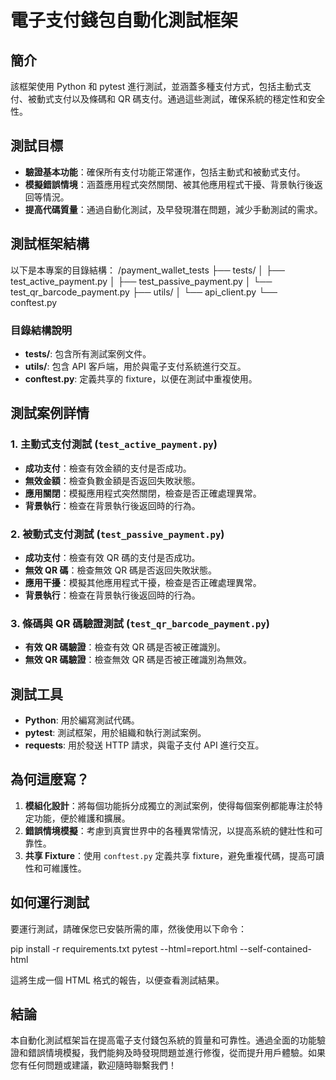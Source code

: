 # 電子支付錢包自動化測試框架

## 簡介

該框架使用 Python 和 pytest 進行測試，並涵蓋多種支付方式，包括主動式支付、被動式支付以及條碼和 QR 碼支付。通過這些測試，確保系統的穩定性和安全性。

## 測試目標

- **驗證基本功能**：確保所有支付功能正常運作，包括主動式和被動式支付。
- **模擬錯誤情境**：涵蓋應用程式突然關閉、被其他應用程式干擾、背景執行後返回等情況。
- **提高代碼質量**：通過自動化測試，及早發現潛在問題，減少手動測試的需求。

## 測試框架結構

以下是本專案的目錄結構：
/payment_wallet_tests
├── tests/
│ ├── test_active_payment.py
│ ├── test_passive_payment.py
│ └── test_qr_barcode_payment.py
├── utils/
│ └── api_client.py
└── conftest.py


### 目錄結構說明

- **tests/**: 包含所有測試案例文件。
- **utils/**: 包含 API 客戶端，用於與電子支付系統進行交互。
- **conftest.py**: 定義共享的 fixture，以便在測試中重複使用。

## 測試案例詳情

### 1. 主動式支付測試 (`test_active_payment.py`)

- **成功支付**：檢查有效金額的支付是否成功。
- **無效金額**：檢查負數金額是否返回失敗狀態。
- **應用關閉**：模擬應用程式突然關閉，檢查是否正確處理異常。
- **背景執行**：檢查在背景執行後返回時的行為。

### 2. 被動式支付測試 (`test_passive_payment.py`)

- **成功支付**：檢查有效 QR 碼的支付是否成功。
- **無效 QR 碼**：檢查無效 QR 碼是否返回失敗狀態。
- **應用干擾**：模擬其他應用程式干擾，檢查是否正確處理異常。
- **背景執行**：檢查在背景執行後返回時的行為。

### 3. 條碼與 QR 碼驗證測試 (`test_qr_barcode_payment.py`)

- **有效 QR 碼驗證**：檢查有效 QR 碼是否被正確識別。
- **無效 QR 碼驗證**：檢查無效 QR 碼是否被正確識別為無效。

## 測試工具

- **Python**: 用於編寫測試代碼。
- **pytest**: 測試框架，用於組織和執行測試案例。
- **requests**: 用於發送 HTTP 請求，與電子支付 API 進行交互。

## 為何這麼寫？

1. **模組化設計**：將每個功能拆分成獨立的測試案例，使得每個案例都能專注於特定功能，便於維護和擴展。
2. **錯誤情境模擬**：考慮到真實世界中的各種異常情況，以提高系統的健壯性和可靠性。
3. **共享 Fixture**：使用 `conftest.py` 定義共享 fixture，避免重複代碼，提高可讀性和可維護性。

## 如何運行測試

要運行測試，請確保您已安裝所需的庫，然後使用以下命令：

pip install -r requirements.txt
pytest --html=report.html --self-contained-html


這將生成一個 HTML 格式的報告，以便查看測試結果。

## 結論

本自動化測試框架旨在提高電子支付錢包系統的質量和可靠性。通過全面的功能驗證和錯誤情境模擬，我們能夠及時發現問題並進行修復，從而提升用戶體驗。如果您有任何問題或建議，歡迎隨時聯繫我們！

